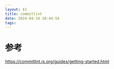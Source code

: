 ```yaml
---
layout: $1
title: commitlint
date: 2024-04-18 10:44:54
tags:
---
```


# 参考
https://commitlint.js.org/guides/getting-started.html